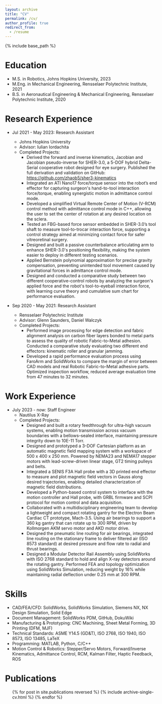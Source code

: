 ```yaml
---
layout: archive
title: "CV"
permalink: /cv/
author_profile: true
redirect_from:
  - /resume
---
```


{% include base_path %}

Education
======
* M.S. in Robotics, Johns Hopkins University, 2023
* M.Eng. in Mechanical Engineering, Rensselaer Polytechnic Institute, 2021
* B.S. in Aeronautical Engineering & Mechanical Engineering, Rensselaer Polytechnic Institute, 2020

Research Experience
======
* Jul 2021 - May 2023: Research Assistant
  * Johns Hopkins University
  * Advisor: Iulian Iordachita
  * Completed Projects:
     * Derived the forward and inverse kinematics, Jacobian and Jacobian pseudo-inverse for SHER-3.0, a 5-DOF hybrid Delta-Serial cooperative robot designed for eye surgery. Published the full derivation and validation on GitHub: https://github.com/zhaob5/sher3-kinematics
     * Integrated an ATI Nano17 force/torque sensor into the robot’s end effector for capturing surgeon's hand-to-tool interaction force/torque, enabling synergistic motion in admittance control mode.
     * Developed a simplified Virtual Remote Center of Motion (V-RCM) control method with admittance control mode in C++, allowing the user to set the center of rotation at any desired location on the sclera.
     * Tested an FBG-based force sensor embedded in SHER-3.0’s tool shaft to measure tool-to-trocar interaction force, supporting a control strategy aimed at minimizing contact force for safer vitreoretinal surgery.
     * Designed and built a passive counterbalance articulating arm to enhance SHER-3.0's positioning flexibility, making the system easier to deploy in different testing scenarios.
     * Applied Bernstein polynomial approximation for precise gravity compensation, preventing unintended tool movement caused by gravitational forces in admittance control mode.
     * Designed and conducted a comparative study between two different cooperative-control robots by analyzing the surgeon's applied force and the robot's tool-to-eyeball interaction force, with learning curve theory and cumulative sum chart for performance evaluation.

* Sep 2020 - May 2021: Research Assistant
  * Rensselaer Polytechnic Institute
  * Advisor: Glenn Saunders, Daniel Walczyk
  * Completed Projects: 
     * Performed image processing for edge detection and fabric alignment analysis on carbon fiber layers bonded to metal parts to assess the quality of robotic Fabric-to-Metal adhesion. Conducted a comparative study evaluating two different end effectors: kinematic roller and granular jamming.
     * Developed a rapid performance evaluation process using FaroArm and SolidWorks to compare the margin of error between CAD models and real Robotic Fabric-to-Metal adhesive parts. Optimized inspection workflow, reduced average evaluation time from 47 minutes to 32 minutes.

Work Experience
======
* July 2023 - now: Staff Engineer
  * Nautilus X-Ray
  * Completed Projects:
    * Designed and built a rotary feedthrough for ultra-high vacuum systems, enabling motion transmission across vacuum boundaries with a bellows–sealed interface, maintaining pressure integrity down to 10E-11 Torr.
    * Designed and prototyped a 3-DOF Cartesian platform as an automatic magnetic field mapping system with a workspace of 500 x 400 x 250 mm. Powered by NEMA23 and NEMA17 stepper motors with lead-screw-driven linear stage, GT2 timing pulleys and belts.
    * Integrated a SENIS F3A Hall probe with a 3D printed end effector to measure and plot magnetic field vectors in Gauss along desired trajectories, enabling detailed characterization of magnetic field distributions.
    * Developed a Python-based control system to interface with the motion controller and Hall probe, with GRBL firmware and SCPI protocol for motion control and data acquisition.
    * Collaborated with a multidisciplinary engineering team to develop a lightweight and compact rotating gantry for the Electron Beam Cardiac CT prototype, Mach-3.5. Using air bearings to support a 360 kg gantry that can rotate up to 300 RPM, driven by Kollmorgen AKM servo motor and AKD motor drive.
    * Designed the pneumatic line routing for air bearings, integrated line routing on the stationary frame to deliver filtered air (ISO 8573 standard) at desired pressure and flow rate to radial and thrust bearings.
    * Designed a Modular Detector Rail Assembly using SolidWorks with ISO 2768 standard to hold and align X-ray detectors around the rotating gantry. Performed FEA and topology optimization using SolidWorks Simulation, reducing weight by 16% while maintaining radial deflection under 0.25 mm at 300 RPM.

  
Skills
======
* CAD/FEA/CFD: SolidWorks, SolidWorks Simulation, Siemens NX, NX Design Simulation, Solid Edge
* Document Management: SolidWorks PDM, GitHub, DokuWiki
* Manufacturing & Prototyping: CNC Machining, Sheet Metal Forming, 3D Printing (DFM, MJF)
* Technical Standards: ASME Y14.5 (GD&T), ISO 2768, ISO 1940, ISO 8573, ISO 13485, LaTeX
* Programming: MATLAB, Python, C/C++
* Motion Control & Robotics: Stepper/Servo Motors, Forward/Inverse Kinematics, Admittance Control, RCM, Kalman Filter, Haptic Feedback, ROS

Publications
======
  <ul>{% for post in site.publications reversed %}
    {% include archive-single-cv.html %}
  {% endfor %}</ul>
